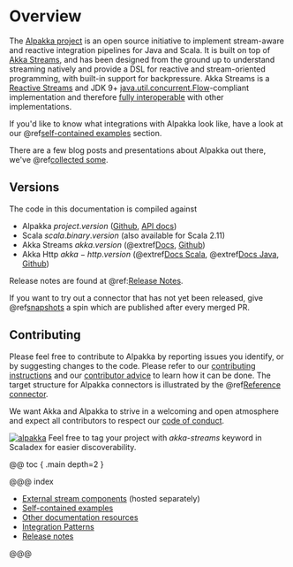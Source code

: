# Overview

The [Alpakka project](https://doc.akka.io/docs/alpakka/current/) is an open source initiative to implement stream-aware and reactive integration pipelines for Java and Scala. It is built on top of [Akka Streams](https://doc.akka.io/docs/akka/current/stream/index.html), and has been designed from the ground up to understand streaming natively and provide a DSL for reactive and stream-oriented programming, with built-in support for backpressure. Akka Streams is a [Reactive Streams](https://www.reactive-streams.org/) and JDK 9+ [java.util.concurrent.Flow](https://docs.oracle.com/javase/10/docs/api/java/util/concurrent/Flow.html)-compliant implementation and therefore [fully interoperable](https://doc.akka.io/docs/akka/current/general/stream/stream-design.html#interoperation-with-other-reactive-streams-implementations) with other implementations.

If you'd like to know what integrations with Alpakka look like, have a look at our 
@ref[self-contained examples](examples/index.md) section.

There are a few blog posts and presentations about Alpakka out there, we've @ref[collected some](other-docs/webinars-presentations-articles.md).


## Versions

The code in this documentation is compiled against

* Alpakka $project.version$ ([Github](https://github.com/akka/alpakka), [API docs](https://doc.akka.io/api/alpakka/current/akka/stream/alpakka/index.html))
* Scala $scala.binary.version$ (also available for Scala 2.11)
* Akka Streams $akka.version$ (@extref[Docs](akka-docs:stream/index.html), [Github](https://github.com/akka/akka))
* Akka Http $akka-http.version$ (@extref[Docs Scala](akka-http-docs:scala.html), @extref[Docs Java](akka-http-docs:java.html), [Github](https://github.com/akka/akka-http))

Release notes are found at @ref:[Release Notes](release-notes/index.md).

If you want to try out a connector that has not yet been released, give @ref[snapshots](other-docs/snapshots.md) a spin which are published after every merged PR.

## Contributing

Please feel free to contribute to Alpakka by reporting issues you identify, or by suggesting changes to the code. Please refer to our [contributing instructions](https://github.com/akka/alpakka/blob/master/CONTRIBUTING.md) and our [contributor advice](https://github.com/akka/alpakka/blob/master/contributor-advice.md) to learn how it can be done. The target structure for Alpakka connectors is illustrated by the @ref[Reference connector](reference.md).

We want Akka and Alpakka to strive in a welcoming and open atmosphere and expect all contributors to respect our [code of conduct](https://github.com/akka/alpakka/blob/master/CODE_OF_CONDUCT.md).

[![alpakka]][alpakka-scaladex] Feel free to tag your project with *akka-streams* keyword in Scaladex for easier discoverability.

[alpakka]: https://index.scala-lang.org/count.svg?q=topics:akka-streams&subject=akka-streams&style=flat-square

[alpakka-scaladex]: https://index.scala-lang.org/search?q=topics:akka-streams


@@ toc { .main depth=2 }

@@@ index

* [External stream components](external-components.md) (hosted separately)
* [Self-contained examples](examples/index.md)
* [Other documentation resources](other-docs/index.md)
* [Integration Patterns](patterns.md)
* [Release notes](release-notes/index.md)

@@@
